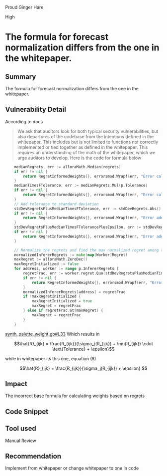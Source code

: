 Proud Ginger Hare

High

# The formula for forecast normalization differs from the one in the whitepaper.

## Summary
The formula for forecast normalization differs from the one in the whitepaper.
## Vulnerability Detail
According to docs
>We ask that auditors look for both typical security vulnerabilities, but also departures of the codebase from the intentions defined in the whitepaper. This includes but is not limited to functions not correctly implemented or tied together as defined in the whitepaper. This requires an understanding of the math of the whitepaper, which we urge auditors to develop.
Here is the code for formula below
```go
	medianRegrets, err := alloraMath.Median(regrets)
	if err != nil {
		return RegretInformedWeights{}, errorsmod.Wrapf(err, "Error calculating median of regrets")
	}
	medianTimesFTolerance, err := medianRegrets.Mul(p.Tolerance)
	if err != nil {
		return RegretInformedWeights{}, errorsmod.Wrapf(err, "Error calculating median times tolerance")
	}
	// Add tolerance to standard deviation
	stdDevRegretsPlusMedianTimesFTolerance, err := stdDevRegrets.Abs().Add(medianTimesFTolerance)
	if err != nil {
		return RegretInformedWeights{}, errorsmod.Wrapf(err, "Error adding tolerance to standard deviation of regrets")
	}
	stdDevRegretsPlusMedianTimesFTolerancePlusEpsilon, err := stdDevRegretsPlusMedianTimesFTolerance.Add(p.Epsilon)
	if err != nil {
		return RegretInformedWeights{}, errorsmod.Wrapf(err, "Error adding epsilon to standard deviation of regrets")
	}

	// Normalize the regrets and find the max normalized regret among them
	normalizedInfererRegrets := make(map[Worker]Regret)
	maxRegret := alloraMath.ZeroDec()
	maxRegretInitialized := false
	for address, worker := range p.InfererRegrets {
		regretFrac, err := worker.regret.Quo(stdDevRegretsPlusMedianTimesFTolerancePlusEpsilon)
		if err != nil {
			return RegretInformedWeights{}, errorsmod.Wrapf(err, "Error calculating regret fraction")
		}
		normalizedInfererRegrets[address] = regretFrac
		if !maxRegretInitialized {
			maxRegretInitialized = true
			maxRegret = regretFrac
		} else if regretFrac.Gt(maxRegret) {
			maxRegret = regretFrac
		}
	}
```
[synth_palette_weight.go#L33](https://github.com/sherlock-audit/2024-06-allora/blob/main/allora-chain/x/emissions/keeper/inference_synthesis/synth_palette_weight.go#L33)
Which results in
```math
\hat{R}_{ijk} = \frac{R_{ijk}}{\sigma_j(R_{ijk}) + \mu(R_{ijk}) \cdot \text{Tolerance} + \epsilon}
```

while in whitepaper its this one, equation (8)
```math
\hat{R}_{ijk} = \frac{R_{ijk}}{\sigma_j(R_{ijk}) + \epsilon}

```
## Impact
The incorrect base formula for calculating weights based on regrets
## Code Snippet

## Tool used

Manual Review

## Recommendation
Implement from whitepaper or change whitepaper to one in code